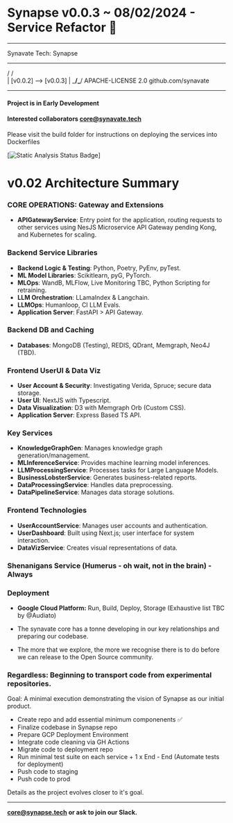 # Synapse v0.0.3 ~ 08/02/2024 - Service Refactor 🫶
***************************
  Synavate Tech: Synapse
  ___________  ___________
 /           \/           \
|  [v0.0.2] --> [v0.0.3]  |
 \___________/\___________/
     APACHE-LICENSE 2.0
     github.com/synavate
***************************

#### Project is in Early Development #### 
#### Interested collaborators core@synavate.tech ####


Please visit the build folder for instructions on deploying the services into Dockerfiles

[![Static Analysis Status Badge](https://github.com/synavate/Synapse-monorepo/actions/workflows/code-quality.yml/badge.svg?branch=develop&event=status)]

# v0.02 Architecture Summary

### CORE OPERATIONS: Gateway and Extensions

- **APIGatewayService**: Entry point for the application, routing requests to other services using NesJS Microservice API Gateway pending Kong, and Kubernetes for scaling.

### Backend Service Libraries
- **Backend Logic & Testing**: Python, Poetry, PyEnv, pyTest.
- **ML Model Libraries**: Scikitlearn, pyG, PyTorch.
- **MLOps**: WandB, MLFlow, Live Monitoring TBC, Python Scripting for retraining.
- **LLM Orchestration**: LLamaIndex & Langchain.
- **LLMOps**: Humanloop, CI LLM Evals.
- **Application Server**: FastAPI > API Gateway.

### Backend DB and Caching
- **Databases**: MongoDB (Testing), REDIS, QDrant, Memgraph, Neo4J (TBD).

### Frontend UserUI & Data Viz
- **User Account & Security**: Investigating Verida, Spruce; secure data storage.
- **User UI**: NextJS with Typescript.
- **Data Visualization**: D3 with Memgraph Orb (Custom CSS).
- **Application Server**: Express Based TS API.

### Key Services
- **KnowledgeGraphGen**: Manages knowledge graph generation/management.
- **MLInferenceService**: Provides machine learning model inferences.
- **LLMProcessingService**: Processes tasks for Large Language Models.
- **BusinessLobsterService**: Generates business-related reports.
- **DataProcessingService**: Handles data preprocessing.
- **DataPipelineService**: Manages data storage solutions.

### Frontend Technologies
- **UserAccountService**: Manages user accounts and authentication.
- **UserDashboard**: Built using Next.js; user interface for system interaction.
- **DataVizService**: Creates visual representations of data.
  
### Shenanigans Service (Humerus - oh wait, not in the brain) - Always

### Deployment
- **Google Cloud Platform:** Run, Build, Deploy, Storage (Exhaustive list TBC by @Audiato)


- The synavate core has a tonne developing in our key relationships and preparing our codebase.
- The more that we explore, the more we recognise there is to do before we can release to the Open Source community.
  
### Regardless: Beginning to transport code from experimental repositories. 
Goal: A minimal execution demonstrating the vision of Synapse as our initial product.

- Create repo and add essential minimum componenents ✅
- Finalize codebase in Synapse repo
- Prepare GCP Deployment Environment
- Integrate code cleaning via GH Actions
- Migrate code to deployment repo
- Run minimal test suite on each service + 1 x End - End (Automate tests for deployment)
- Push code to staging
- Push code to prod


Details as the project evolves closer to it's goal.

----------------------
**core@synapse.tech or ask to join our Slack.**
